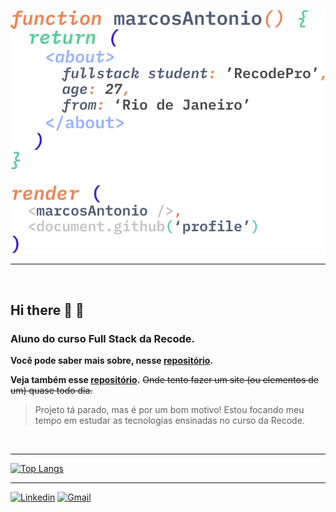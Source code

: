 ![cover](github-profile.png)

---
<br>

## Hi there :wave: :wave:

### Aluno do curso Full Stack da Recode.
**Você pode saber mais sobre, nesse [repositório](https://github.com/arcmarcos/RecodePro2020).**

**Veja também esse [repositório](https://github.com/arcmarcos/OneSiteDay).** ~~Onde tento fazer um site (ou elementos de um) quase todo dia.~~<br>
> Projeto tá parado, mas é por um bom motivo! Estou focando meu tempo em estudar as tecnologias ensinadas no curso da Recode.
<br>

---

[![Top Langs](https://github-readme-stats.vercel.app/api/top-langs/?username=arcmarcos&layout=compact&theme=blueberry)](https://github.com/anuraghazra/github-readme-stats)

---

[![Linkedin](https://img.shields.io/badge/-linkedin-blue?style=for-the-badge&logo=Linkedin&logoColor=white)](https://www.linkedin.com/in/08marcos/) [![Gmail](https://img.shields.io/badge/-my_email-black?style=for-the-badge&logo=gmail&logoColor=white)](mailto:marcos-rj@outlook.com)
